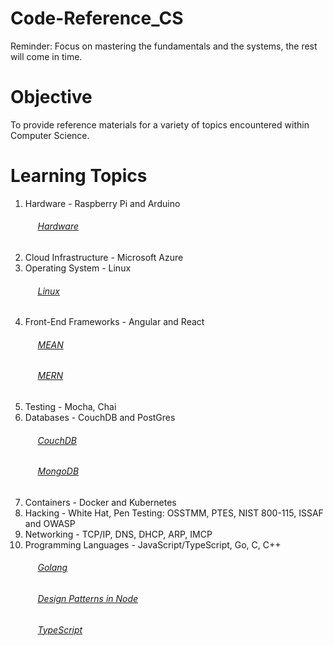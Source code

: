 # Code-Reference_CS

Reminder: Focus on mastering the fundamentals and the systems, the rest will come in time.

# Objective
To provide reference materials for a variety of topics encountered within Computer Science.

# Learning Topics
  1. Hardware - Raspberry Pi and Arduino
      ###### &nbsp;&nbsp;&nbsp;&nbsp; [Hardware](https://github.com/Swhite215/Code-Reference-Hardware)
  2. Cloud Infrastructure - Microsoft Azure 
  3. Operating System - Linux
      ###### &nbsp;&nbsp;&nbsp;&nbsp; [Linux](https://github.com/Swhite215/Code-Reference-Linux)
  4. Front-End Frameworks - Angular and React
      ###### &nbsp;&nbsp;&nbsp;&nbsp; [MEAN](https://github.com/Swhite215/Code-Reference-MEAN)
      ###### &nbsp;&nbsp;&nbsp;&nbsp; [MERN](https://github.com/Swhite215/Code-Reference-MERN)
  5. Testing - Mocha, Chai
  6. Databases - CouchDB and PostGres
      ###### &nbsp;&nbsp;&nbsp;&nbsp; [CouchDB](https://github.com/Swhite215/Code-Reference-DB/tree/master/couchdb)
      ###### &nbsp;&nbsp;&nbsp;&nbsp; [MongoDB](https://github.com/Swhite215/Code-Reference-DB/tree/master/mongodb)
  7. Containers - Docker and Kubernetes
  8. Hacking - White Hat, Pen Testing: OSSTMM, PTES, NIST 800-115, ISSAF and OWASP
  9. Networking - TCP/IP, DNS, DHCP, ARP, IMCP
  10. Programming Languages - JavaScript/TypeScript, Go, C, C++
      ###### &nbsp;&nbsp;&nbsp;&nbsp; [Golang](https://github.com/Swhite215/Code-Reference-Go)
      ###### &nbsp;&nbsp;&nbsp;&nbsp; [Design Patterns in Node](https://github.com/Swhite215/Code-Reference-MERN/tree/master/designPatterns)
      ###### &nbsp;&nbsp;&nbsp;&nbsp; [TypeScript](https://github.com/Swhite215/Code-Reference-MERN/tree/master/typescript)
